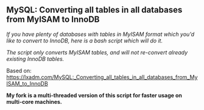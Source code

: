## MySQL: Converting all tables in all databases from MyISAM to InnoDB

<i>If you have plenty of databases with tables in MyISAM format which you'd like to convert to InnoDB, here is a bash script which will do it.

The script only converts MyISAM tables, and will not re-convert already existing InnoDB tables.</i>

Based on: https://lxadm.com/MySQL:_Converting_all_tables_in_all_databases_from_MyISAM_to_InnoDB

<b>My fork is a multi-threaded version of this script for faster usage on multi-core machines.</b>
